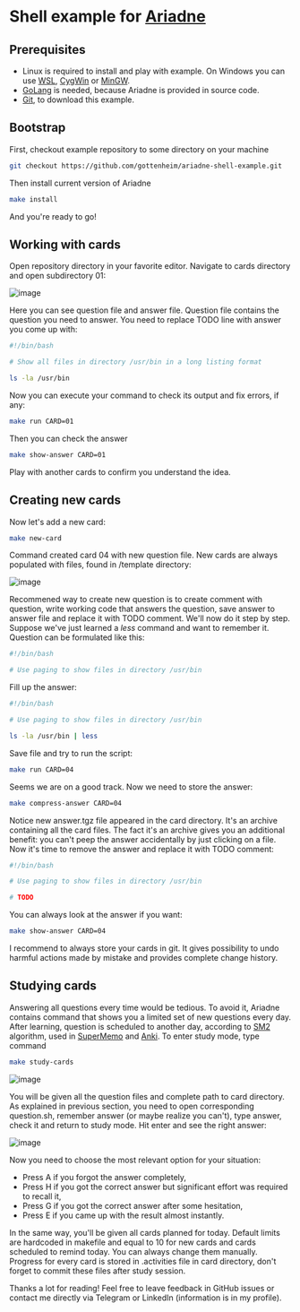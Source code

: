 # Shell example for [Ariadne](https://github.com/gottenheim/ariadne)

## Prerequisites
* Linux is required to install and play with example. On Windows you can use [WSL](https://learn.microsoft.com/en-us/windows/wsl/install), [CygWin](https://www.cygwin.com/) or [MinGW](https://www.mingw-w64.org/).
* [GoLang](https://go.dev/doc/install) is needed, because Ariadne is provided in source code.
* [Git](https://git-scm.com/downloads), to download this example.

## Bootstrap
First, checkout example repository to some directory on your machine
```bash
git checkout https://github.com/gottenheim/ariadne-shell-example.git
```
Then install current version of Ariadne
```bash
make install
```
And you're ready to go!

## Working with cards
Open repository directory in your favorite editor. Navigate to cards directory and open subdirectory 01:

![image](https://github.com/gottenheim/ariadne-shell-example/assets/15375180/f2eae72c-5dd3-48f2-a5c2-a1936bd9a20d)

Here you can see question file and answer file. Question file contains the question you need to answer. You need to replace TODO line with answer you come up with:
```bash
#!/bin/bash

# Show all files in directory /usr/bin in a long listing format

ls -la /usr/bin
```
Now you can execute your command to check its output and fix errors, if any:
```bash
make run CARD=01
```
Then you can check the answer
```bash
make show-answer CARD=01
```
Play with another cards to confirm you understand the idea. 

## Creating new cards
Now let's add a new card:
```bash
make new-card
```
Command created card 04 with new question file. New cards are always populated with files, found in /template directory:

![image](https://github.com/gottenheim/ariadne-shell-example/assets/15375180/05623b87-b419-46f1-ae29-b1e0d2030b3c)

Recommened way to create new question is to create comment with question, write working code that answers the question, save answer to answer file and replace it with TODO comment. We'll now do it step by step. 
Suppose we've just learned a *less* command and want to remember it. Question can be formulated like this:
```bash
#!/bin/bash

# Use paging to show files in directory /usr/bin
```
Fill up the answer:
```bash
#!/bin/bash

# Use paging to show files in directory /usr/bin

ls -la /usr/bin | less
```
Save file and try to run the script:
```bash
make run CARD=04
```
Seems we are on a good track. Now we need to store the answer:
```bash
make compress-answer CARD=04
```
Notice new answer.tgz file appeared in the card directory. It's an archive containing all the card files. The fact it's an archive gives you an additional benefit: you can't peep the answer accidentally by just clicking on a file. Now it's time to remove the answer and replace it with TODO comment:
```bash
#!/bin/bash

# Use paging to show files in directory /usr/bin

# TODO
```
You can always look at the answer if you want:
```bash
make show-answer CARD=04
```
I recommend to always store your cards in git. It gives possibility to undo harmful actions made by mistake and provides complete change history.

## Studying cards
Answering all questions every time would be tedious. To avoid it, Ariadne contains command that shows you a limited set of new questions every day. After learning, question is scheduled to another day, according to [SM2](https://en.wikipedia.org/wiki/SuperMemo) algorithm, used in [SuperMemo](https://supermemo.com/en) and [Anki](https://apps.ankiweb.net/).
To enter study mode, type command
```bash
make study-cards
```

![image](https://github.com/gottenheim/ariadne-shell-example/assets/15375180/aaafa794-76e6-465b-a620-40845663ef34)

You will be given all the question files and complete path to card directory. As explained in previous section, you need to open corresponding question.sh, remember answer (or maybe realize you can't), type answer, check it and return to study mode. 
Hit enter and see the right answer:

![image](https://github.com/gottenheim/ariadne-shell-example/assets/15375180/fadb1410-e583-408c-9a2d-ca45257a4384)

Now you need to choose the most relevant option for your situation:
* Press A if you forgot the answer completely,
* Press H if you got the correct answer but significant effort was required to recall it,
* Press G if you got the correct answer after some hesitation,
* Press E if you came up with the result almost instantly.

In the same way, you'll be given all cards planned for today. Default limits are hardcoded in makefile and equal to 10 for new cards and cards scheduled to remind today. You can always change them manually.
Progress for every card is stored in .activities file in card directory, don't forget to commit these files after study session.

Thanks a lot for reading! Feel free to leave feedback in GitHub issues or contact me directly via Telegram or LinkedIn (information is in my profile). 
